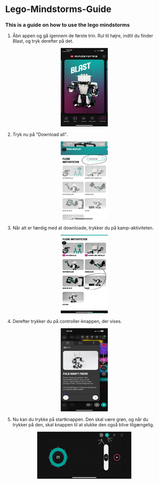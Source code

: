 # Lego-Mindstorms-Guide
### This is a guide on how to use the lego mindstorms

1. Åbn appen og gå igennem de første trin. Rul til højre, indtil du finder Blast, og tryk derefter på det.
<p align="center">
<img src = "IMG_0862.png" width = "150" height = "250">
</p>

2. Tryk nu på "Download all".

<p align="center">
<img src = "IMG_0863.png" width = "150" height = "250">
</p>

3. Når alt er færdig med at downloade, trykker du på kamp-aktiviteten.

<p align="center">
<img src = "IMG_0865.png" width = "150" height = "250">
</p>

4. Derefter trykker du på controller-knappen, der vises.

<p align="center">
<img src = "IMG_0866.png" width = "150" height = "265">
</p>

5. Nu kan du trykke på startknappen. Den skal være grøn, og når du trykker på den, skal knappen til at slukke den også blive tilgængelig.

<p align="center">
<img src = "IMG_0867.png" width = "300" height = "150">
</p>
